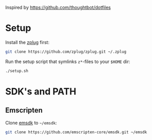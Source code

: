 Inspired by https://github.com/thoughtbot/dotfiles

# Setup

Install the [zplug](https://github.com/zplug/zplug) first:

```sh
git clone https://github.com/zplug/zplug.git ~/.zplug
```

Run the setup script that symlinks `z*`-files to your `$HOME` dir:

```sh
./setup.sh
```

# SDK's and PATH

## Emscripten

Clone [emsdk](https://github.com/emscripten-core/emsdk.git) to `~/emsdk`:

```sh
git clone https://github.com/emscripten-core/emsdk.git ~/emsdk
```
